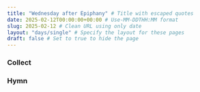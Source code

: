 ```yaml
---
title: "Wednesday after Epiphany" # Title with escaped quotes
date: 2025-02-12T00:00:00+00:00 # Use-MM-DDTHH:MM format
slug: 2025-02-12 # Clean URL using only date
layout: "days/single" # Specify the layout for these pages
draft: false # Set to true to hide the page
---
```


### Collect


### Hymn